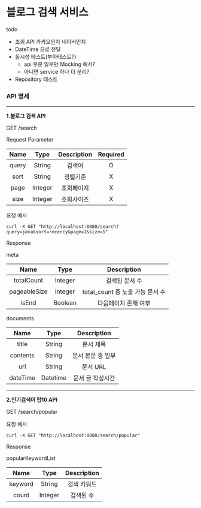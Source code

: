 # 블로그 검색 서비스

todo

- 조회 API 카카오인지 네이버인지
- DateTime 으로 전달
- 동시성 테스트(부하테스트?)
    - api 부분 일부만 Mocking 해서?
    - 아니면 service 하나 더 분리?
- Repository 테스트

### API 명세

---

**1.블로그 검색 API**

GET /search

Request Parameter

| Name  |  Type   | Description | Required |
|:-----:|:-------:|:-----------:|:--------:|
| query | String  |     검색어     |    O     |
| sort  | String  |    정렬기준     |    X     |
| page  | Integer |    조회페이지    |    X     |
| size  | Integer |    조회사이즈    |    X     |

요청 예시

```
curl -X GET "http://localhost:8080/search?query=java&sort=recency&page=1&size=5"
```

Response

meta

|     Name     |  Type   |       Description        |
|:------------:|:-------:|:------------------------:|
|  totalCount  | Integer |         검색된 문서 수         |
| pageableSize | Integer | total_count 중 노출 가능 문서 수 |
|    isEnd     | Boolean |       다음페이지 존재 여부        |

documents

|   Name   |   Type   | Description |
|:--------:|:--------:|:-----------:|
|  title   |  String  |    문서 제목    |
| contents |  String  | 문서 본문 중 일부  |
|   url    |  String  |   문서 URL    |
| dateTime | Datetime |  문서 글 작성시간  |

---

**2.인기검색어 탑10 API**

GET /search/popular

요청 예시

```
curl -X GET "http://localhost:8080/search/popular" 
```

Response

popularKeywordList

|  Name   |  Type   | Description |
|:-------:|:-------:|:-----------:|
| keyword | String  |   검색 키워드    |
|  count  | Integer |    검색된 수    |
